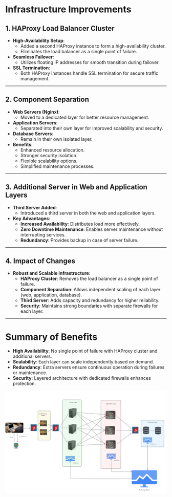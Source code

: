 # Infrastructure Improvements

## 1. HAProxy Load Balancer Cluster
- **High-Availability Setup**:
  - Added a second HAProxy instance to form a high-availability cluster.
  - Eliminates the load balancer as a single point of failure.
- **Seamless Failover**:
  - Utilizes floating IP addresses for smooth transition during failover.
- **SSL Termination**:
  - Both HAProxy instances handle SSL termination for secure traffic management.

---

## 2. Component Separation
- **Web Servers (Nginx)**:
  - Moved to a dedicated layer for better resource management.
- **Application Servers**:
  - Separated into their own layer for improved scalability and security.
- **Database Servers**:
  - Remain in their own isolated layer.
- **Benefits**:
  - Enhanced resource allocation.
  - Stronger security isolation.
  - Flexible scalability options.
  - Simplified maintenance processes.

---

## 3. Additional Server in Web and Application Layers
- **Third Server Added**:
  - Introduced a third server in both the web and application layers.
- **Key Advantages**:
  - **Increased Availability**: Distributes load more effectively.
  - **Zero Downtime Maintenance**: Enables server maintenance without interrupting services.
  - **Redundancy**: Provides backup in case of server failure.

---

## 4. Impact of Changes
- **Robust and Scalable Infrastructure**:
  - **HAProxy Cluster**: Removes the load balancer as a single point of failure.
  - **Component Separation**: Allows independent scaling of each layer (web, application, database).
  - **Third Server**: Adds capacity and redundancy for higher reliability.
  - **Security**: Maintains strong boundaries with separate firewalls for each layer.

---

# Summary of Benefits
- **High Availability**: No single point of failure with HAProxy cluster and additional servers.
- **Scalability**: Each layer can scale independently based on demand.
- **Redundancy**: Extra servers ensure continuous operation during failures or maintenance.
- **Security**: Layered architecture with dedicated firewalls enhances protection.

![](3-scale_up.png)